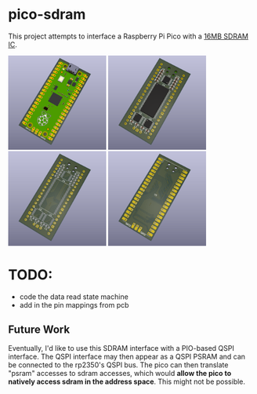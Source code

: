 # pico-sdram

This project attempts to interface a Raspberry Pi Pico with a [16MB SDRAM IC](https://www.winbond.com/resource-files/w9825g6kh_a04.pdf).

<p>
  <img src="images/p0.png" width="200" />
  <img src="images/p1.png" width="200" /> 
  <img src="images/p2.png" width="200" />
  <img src="images/p3.png" width="200" />
</p>

# TODO:
* code the data read state machine
* add in the pin mappings from pcb

## Future Work
Eventually, I'd like to use this SDRAM interface with a PIO-based QSPI interface. The QSPI interface may then appear as a QSPI PSRAM and can be connected to the rp2350's QSPI bus. The pico can then translate "psram" accesses to sdram accesses, which would **allow the pico to natively access sdram in the address space**. This might not be possible.